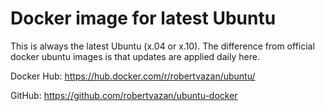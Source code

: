 # Docker image for latest Ubuntu
This is always the latest Ubuntu (x.04 or x.10).
The difference from official docker ubuntu images is that updates are applied daily here.

Docker Hub: https://hub.docker.com/r/robertvazan/ubuntu/

GitHub: https://github.com/robertvazan/ubuntu-docker
